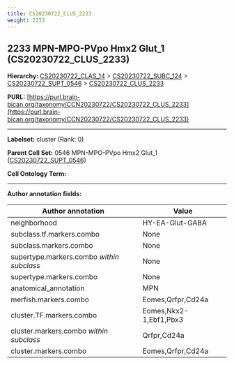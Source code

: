 ```yaml
---
title: CS20230722_CLUS_2233
weight: 2233
---
```

## 2233 MPN-MPO-PVpo Hmx2 Glut_1 (CS20230722_CLUS_2233)
<b>Hierarchy: </b>
[CS20230722_CLAS_14](../CS20230722_CLAS_14) >
[CS20230722_SUBC_124](../CS20230722_SUBC_124) >
[CS20230722_SUPT_0546](../CS20230722_SUPT_0546) >
[CS20230722_CLUS_2233](../CS20230722_CLUS_2233)

**PURL:** [https://purl.brain-bican.org/taxonomy/CCN20230722/CS20230722_CLUS_2233](https://purl.brain-bican.org/taxonomy/CCN20230722/CS20230722_CLUS_2233)

---


**Labelset:** cluster (Rank: 0)

**Parent Cell Set:** 0546 MPN-MPO-PVpo Hmx2 Glut_1 ([CS20230722_SUPT_0546](../CS20230722_SUPT_0546))



**Cell Ontology Term:** 

[MARKER GENES.]: #


---

[TRANSFERRED ANNOTATIONS.]: #


[AUTHOR ANNOTATION FIELDS.]: #


**Author annotation fields:**

| Author annotation | Value |
|-------------------|-------|
|neighborhood|HY-EA-Glut-GABA|
|subclass.tf.markers.combo|None|
|subclass.markers.combo|None|
|supertype.markers.combo _within subclass_|None|
|supertype.markers.combo|None|
|anatomical_annotation|MPN|
|merfish.markers.combo|Eomes,Qrfpr,Cd24a|
|cluster.TF.markers.combo|Eomes,Nkx2-1,Ebf1,Pbx3|
|cluster.markers.combo _within subclass_|Qrfpr,Cd24a|
|cluster.markers.combo|Eomes,Qrfpr,Cd24a|
